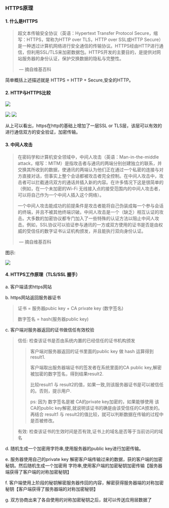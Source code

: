 ### HTTPS原理

#### 1. 什么是HTTPS

> 超文本传输安全协议（英语：Hypertext Transfer Protocol Secure，缩写：HTTPS，常称为HTTP over TLS，HTTP over SSL或HTTP Secure）是一种透过计算机网络进行安全通信的传输协议。HTTPS经由HTTP进行通信，但利用SSL/TLS来加密数据包。HTTPS开发的主要目的，是提供对网站服务器的身份认证，保护交换数据的隐私与完整性。
>
> ​																	— 摘自维基百科

简单概括上述描述就是 HTTPS = HTTP + Secure,安全的HTTP。

#### 2. HTTP与HTTPS比较

​	<img src="https://ws2.sinaimg.cn/large/006tKfTcgy1fu00q0d6maj30ji0cwgn9.jpg">

<img src="https://ws3.sinaimg.cn/large/006tKfTcgy1fu01czwebkj30z80giaci.jpg">

<img src="https://ws2.sinaimg.cn/large/006tKfTcgy1fu01gozatbj310y0tmdlu.jpg">

从上可以看出，https在http的基础上增加了一层SSL or TLS层，该层可以有效的进行通信双方的安全验证，加密传输。

#### 3. 中间人攻击

> 在密码学和计算机安全领域中，中间人攻击（英语：Man-in-the-middle attack，缩写：MITM）是指攻击者与通讯的两端分别创建独立的联系，并交换其所收到的数据，使通讯的两端认为他们正在通过一个私密的连接与对方直接对话，但事实上整个会话都被攻击者完全控制。在中间人攻击中，攻击者可以拦截通讯双方的通话并插入新的内容。在许多情况下这是很简单的（例如，在一个未加密的Wi-Fi 无线接入点的接受范围内的中间人攻击者，可以将自己作为一个中间人插入这个网络）。
>
> 一个中间人攻击能成功的前提条件是攻击者能将自己伪装成每一个参与会话的终端，并且不被其他终端识破。中间人攻击是一个（缺乏）相互认证的攻击。大多数的加密协议都专门加入了一些特殊的认证方法以阻止中间人攻击。例如，SSL协议可以验证参与通讯的一方或双方使用的证书是否是由权威的受信任的数字证书认证机构颁发，并且能执行双向身份认证。
>
> ​														                    — 摘自维基百科

图示:

![](https://ws2.sinaimg.cn/large/006tKfTcgy1fu04x8hk1oj316e0my0ug.jpg)



#### 4. HTTPS工作原理（TLS/SSL 握手）

a. 客户端请求https网站

b. https网站返回服务器证书

> 证书 = 服务器pubic key + CA private key (数字签名)
>
> 数字签名 = hash(服务器public key)

c. 客户端对服务器返回的证书做信任有效校验

> 信任: 检查该证书是否由系统内置的已经信任的证书机构颁发
>
> > 客户端对服务器返回的证书里面的public key 做 hash 运算得到 result1.
> >
> > 客户端取出服务器端证书的签发者在系统里面的CA public key,解密被加密的数字签名，得到结果result2.
> >
> > 比较result1 与 result2的值，如果一致,则该服务器证书是可以被信任的。否则，提示用户.
> >
> > ps: 因为 数字签名是被 CA的private key加密的，如果能够使用 该 CA的public key解密,就说明该证书的确是由该受信任的CA颁发的。再结合 result1 与 result2的值比较，就可以判断数据在传输的过程中是否被修改。
>
> 有效: 检查该证书的生效时间是否有效,证书上的域名是否等于当前访问的域名

d. 随机生成一个加密用字符串,使用服务器的public key进行加密传输。

e. 服务器使用自己的private key 解密客户端传输过来的数据，获的客户端的加密秘钥。然后随机生成一个加密用	字符串,使用客户端的加密秘钥加密传输【服务器端获得了客户端的对称加密秘钥】

f. 客户端使用上阶段的秘钥解密服务器传回的内容，解密获得服务器端的对称加密秘钥【客户端获得了服务器端的对称加密秘钥】

g. 双方协商出来了各自使用的对称加密秘钥之后，就可以传送应用层数据了







